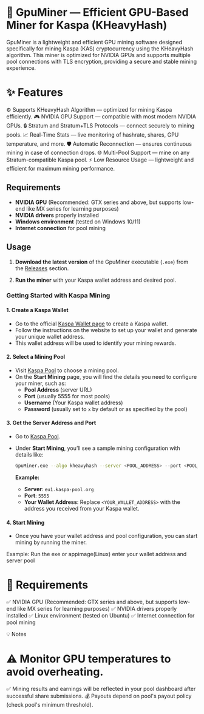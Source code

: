 # 🚀 GpuMiner — Efficient GPU-Based Miner for Kaspa (KHeavyHash)

GpuMiner is a lightweight and efficient GPU mining software designed specifically for mining Kaspa (KAS) cryptocurrency using the KHeavyHash algorithm. This miner is optimized for NVIDIA GPUs and supports multiple pool connections with TLS encryption, providing a secure and stable mining experience.

# ✨ Features
⚙️ Supports KHeavyHash Algorithm — optimized for mining Kaspa efficiently.
🎮 NVIDIA GPU Support — compatible with most modern NVIDIA GPUs.
🔒 Stratum and Stratum+TLS Protocols — connect securely to mining pools.
📈 Real-Time Stats — live monitoring of hashrate, shares, GPU temperature, and more.
🛡️ Automatic Reconnection — ensures continuous mining in case of connection drops.
🌐 Multi-Pool Support — mine on any Stratum-compatible Kaspa pool.
⚡ Low Resource Usage — lightweight and efficient for maximum mining performance.

## Requirements

- **NVIDIA GPU** (Recommended: GTX series and above, but supports low-end like MX series for learning purposes)
- **NVIDIA drivers** properly installed
- **Windows environment** (tested on Windows 10/11)
- **Internet connection** for pool mining

## Usage

1. **Download the latest version** of the GpuMiner executable (`.exe`) from the [Releases](https://github.com/adamgaafar/GpuMiner/releases) section.
   
2. **Run the miner** with your Kaspa wallet address and desired pool.

### Getting Started with Kaspa Mining

#### 1. Create a Kaspa Wallet
   - Go to the official [Kaspa Wallet page](https://kaspa.org) to create a Kaspa wallet.
   - Follow the instructions on the website to set up your wallet and generate your unique wallet address.
   - This wallet address will be used to identify your mining rewards.

#### 2. Select a Mining Pool

   - Visit [Kaspa Pool](https://kaspa-pool.org/#/start_mining) to choose a mining pool.
   - On the **Start Mining** page, you will find the details you need to configure your miner, such as:
     - **Pool Address** (server URL)
     - **Port** (usually 5555 for most pools)
     - **Username** (Your Kaspa wallet address)
     - **Password** (usually set to `x` by default or as specified by the pool)

#### 3. Get the Server Address and Port

   - Go to [Kaspa Pool](https://kaspa-pool.org/#/start_mining).
   - Under **Start Mining**, you’ll see a sample mining configuration with details like:
     
     ```bash
     GpuMiner.exe --algo kheavyhash --server <POOL_ADDRESS> --port <POOL_PORT> --user kaspa:<YOUR_WALLET_ADDRESS> --pass x
     ```

     **Example:**
     - **Server**: `eu1.kaspa-pool.org`
     - **Port**: `5555`
     - **Your Wallet Address**: Replace `<YOUR_WALLET_ADDRESS>` with the address you received from your Kaspa wallet.

#### 4. Start Mining

   - Once you have your wallet address and pool configuration, you can start mining by running the miner.

   Example:
    Run the exe or appimage(Linux) enter your wallet address and server pool

# 🚧 Requirements
✅ NVIDIA GPU (Recommended: GTX series and above, but supports low-end like MX series for learning purposes)
✅ NVIDIA drivers properly installed
✅ Linux environment (tested on Ubuntu)
✅ Internet connection for pool mining

💡 Notes
# ⚠️ Monitor GPU temperatures to avoid overheating.
✅ Mining results and earnings will be reflected in your pool dashboard after successful share submissions.
💰 Payouts depend on pool's payout policy (check pool's minimum threshold).
